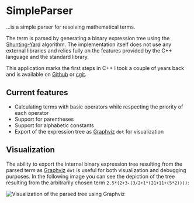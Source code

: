 # SimpleParser

…is a simple parser for resolving mathematical terms.

The term is parsed by generating a binary expression tree using the [Shunting-Yard] algorithm. The implementation itself does not use any external libraries and relies fully on the features provided by the C++ language and the standard library.

This application marks the first steps in C++ I took a couple of years back and is available on [Github] or [cgit].

## Current features

* Calculating terms with basic operators while respecting the priority of each operator
* Support for parentheses
* Support for alphabetic constants
* Export of the expression tree as [Graphviz] `dot` for visualization

## Visualization

The ability to export the internal binary expression tree resulting from the parsed term as [Graphviz] `dot` is useful for both visualization and debugging purposes. In the following image you can see the depiction of the tree resulting from the arbitrarily chosen term `2.5*(2+3-(3/2+1*(21+11+(5*2))))`:

![Visualization of the parsed tree using Graphviz](https://static.kummerlaender.eu/media/parser_tree.png)

[Graphviz]: http://www.graphviz.org/
[Github]: https://github.com/KnairdA/SimpleParser/
[cgit]: http://code.kummerlaender.eu/SimpleParser/
[Shunting-Yard]: http://en.wikipedia.org/wiki/Shunting-yard_algorithm
